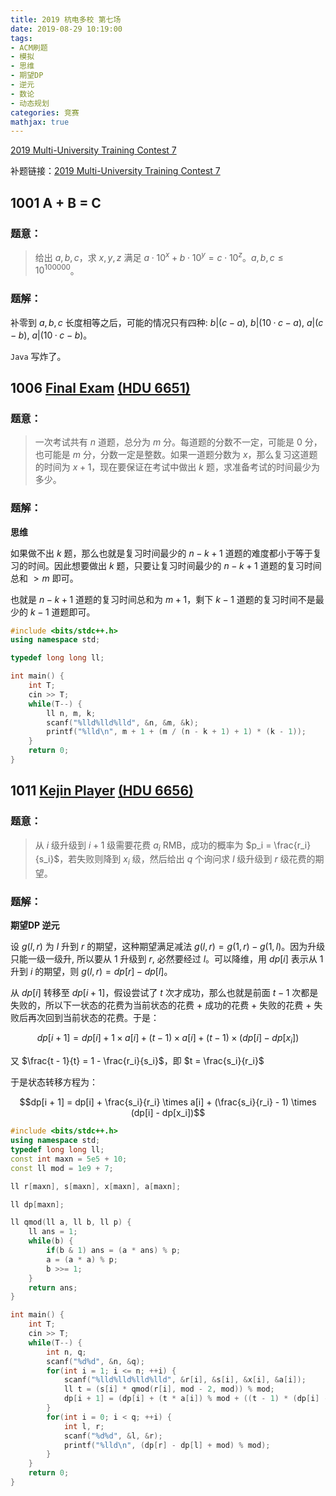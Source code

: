 ```yaml
---
title: 2019 杭电多校 第七场
date: 2019-08-29 10:19:00
tags:
- ACM刷题
- 模拟
- 思维
- 期望DP
- 逆元
- 数论
- 动态规划
categories: 竞赛
mathjax: true
---
```


[2019 Multi-University Training Contest 7](http://acm.hdu.edu.cn/contests/contest_show.php?cid=854)

补题链接：[2019 Multi-University Training Contest 7](http://acm.hdu.edu.cn/search.php?field=problem&key=2019+Multi-University+Training+Contest+7&source=1&searchmode=source)

## 1001 A + B = C

### 题意：

> 给出 $a, b, c$，求 $x, y, z$ 满足 $a\cdot 10^x + b\cdot 10^y = c\cdot 10^z$。$a, b, c \le 10^{100000}$。

### 题解：

补零到 $a, b, c$ 长度相等之后，可能的情况只有四种: $b | (c − a),\ b | (10 · c − a),\ a | (c − b),\ a | (10 · c − b)$。

`Java` 写炸了。

## 1006 [Final Exam](https://wutao18.github.io/2019/08/12/HDU-6651-Final-Exam-%E6%80%9D%E7%BB%B4/) [(HDU 6651)](http://acm.hdu.edu.cn/showproblem.php?pid=6651)

### 题意：

> 一次考试共有 $n$ 道题，总分为 $m$ 分。每道题的分数不一定，可能是 $0$ 分，也可能是 $m$ 分，分数一定是整数。如果一道题分数为 $x$，那么复习这道题的时间为 $x + 1$，现在要保证在考试中做出 $k$ 题，求准备考试的时间最少为多少。

### 题解：

**思维**

如果做不出 $k$ 题，那么也就是复习时间最少的 $n − k + 1$ 道题的难度都小于等于复习的时间。因此想要做出 $k$ 题，只要让复习时间最少的 $n − k + 1$ 道题的复习时间总和 $> m$ 即可。

也就是 $n - k + 1$ 道题的复习时间总和为 $m + 1$，剩下 $k - 1$ 道题的复习时间不是最少的 $k - 1$ 道题即可。

```cpp
#include <bits/stdc++.h>
using namespace std;

typedef long long ll;

int main() {
    int T;
    cin >> T;
    while(T--) {
        ll n, m, k;
        scanf("%lld%lld%lld", &n, &m, &k);
        printf("%lld\n", m + 1 + (m / (n - k + 1) + 1) * (k - 1));
    }
    return 0;
}
```

## 1011 [Kejin Player](https://wutao18.github.io/2019/08/13/HDU-6656-Kejin-Player-%E6%9C%9F%E6%9C%9BDP-%E9%80%86%E5%85%83/) [(HDU 6656)](http://acm.hdu.edu.cn/showproblem.php?pid=6656)

### 题意：

> 从 $i$ 级升级到 $i + 1$ 级需要花费 $a_i$ RMB，成功的概率为 $p_i = \frac{r_i}{s_i}$，若失败则降到 $x_i$ 级，然后给出 $q$ 个询问求 $l$ 级升级到 $r$ 级花费的期望。 

### 题解：

**期望DP 逆元**

设 $g(l, r)$ 为 $l$ 升到 $r$ 的期望，这种期望满足减法 $g(l, r) = g(1, r) − g(1, l)$。因为升级只能一级一级升, 所以要从 $1$ 升级到 $r$, 必然要经过 $l$。可以降维，用 $dp[i]$ 表示从 $1$ 升到 $i$ 的期望，则 $g(l, r) = dp[r] − dp[l]$。

从 $dp[i]$ 转移至 $dp[i + 1]$，假设尝试了 $t$ 次才成功，那么也就是前面 $t - 1$ 次都是失败的，所以下一状态的花费为当前状态的花费 + 成功的花费 + 失败的花费 + 失败后再次回到当前状态的花费。于是：

$$dp[i + 1] = dp[i] + 1 \times a[i] + (t - 1) \times a[i] + (t- 1) \times (dp[i] - dp[x_i])$$

又 $\frac{t - 1}{t} = 1 - \frac{r_i}{s_i}$，即 $t = \frac{s_i}{r_i}$

于是状态转移方程为：

$$dp[i + 1] = dp[i] + \frac{s_i}{r_i} \times a[i] + (\frac{s_i}{r_i} - 1) \times (dp[i] - dp[x_i])$$

```cpp
#include <bits/stdc++.h>
using namespace std;
typedef long long ll;
const int maxn = 5e5 + 10;
const ll mod = 1e9 + 7;

ll r[maxn], s[maxn], x[maxn], a[maxn];

ll dp[maxn];

ll qmod(ll a, ll b, ll p) {
    ll ans = 1;
    while(b) {
        if(b & 1) ans = (a * ans) % p;
        a = (a * a) % p;
        b >>= 1;
    }
    return ans;
}

int main() {
    int T;
    cin >> T;
    while(T--) {
        int n, q;
        scanf("%d%d", &n, &q);
        for(int i = 1; i <= n; ++i) {
            scanf("%lld%lld%lld%lld", &r[i], &s[i], &x[i], &a[i]);
            ll t = (s[i] * qmod(r[i], mod - 2, mod)) % mod;
            dp[i + 1] = (dp[i] + (t * a[i]) % mod + ((t - 1) * (dp[i] - dp[x[i]])) % mod + mod) % mod;
        }
        for(int i = 0; i < q; ++i) {
            int l, r;
            scanf("%d%d", &l, &r);
            printf("%lld\n", (dp[r] - dp[l] + mod) % mod);
        }
    }
    return 0;
}
```
